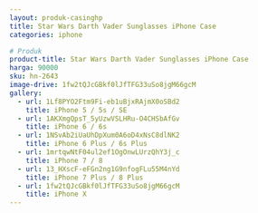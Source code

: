 ```yaml
---
layout: produk-casinghp
title: Star Wars Darth Vader Sunglasses iPhone Case
categories: iphone

# Produk
product-title: Star Wars Darth Vader Sunglasses iPhone Case
harga: 90000
sku: hn-2643
image-drive: 1fw2tQJcGBkf0lJfTFG33uSo8jgM66gcM
gallery:
  - url: 1Lf8PYO2Ftm9Fi-eb1uBjxRAjmX0oSBd2
    title: iPhone 5 / 5s / SE
  - url: 1AKXmgQpsT_5yUzwVSLHRu-O4CHSbAfGv
    title: iPhone 6 / 6s
  - url: 1NSvAb2iUaUhDpXum0A6oD4xNsC8dlNK2
    title: iPhone 6 Plus / 6s Plus
  - url: 1mrtqwNtF04ul2ef1OgOnwLUrzQhY3j_c
    title: iPhone 7 / 8
  - url: 13_HXscF-eFGn2ng1G9nfogFLu55M4nYd
    title: iPhone 7 Plus / 8 Plus
  - url: 1fw2tQJcGBkf0lJfTFG33uSo8jgM66gcM
    title: iPhone X
---
```

